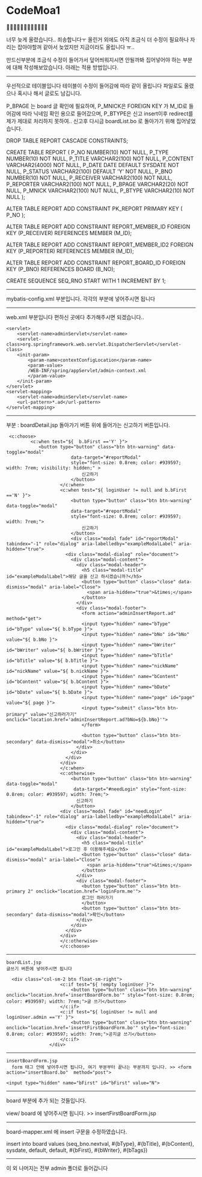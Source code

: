 # CodeMoa1
👨‍💻👨‍💻👨‍💻👨‍💻👨‍💻👨‍💻

너무 늦게 올렸습니다.. 죄송합니다ㅜ
올린거 외에도 아직 조금식 더 수정이 필요하나 자리는 잡아야할꺼 같아서 늦었지만 지금이라도 올립니다 ㅠ..

만드신부분에 조금식 수정이 들어가서 덮어씌워지시면 안될까봐 집어넣어야 하는 부분에 대해 작성해보았습니다.
아래는 적용 방법입니다.

---------------------------------------------
우선적으로 테이블입니다 테이블이 수정이 들어감에 따라 같이 올립니다 파일로도 올렸으나 혹시나 해서 글로도 남깁니다.

P_BPAGE 는 board 글 확인에 필요하며, P_MNICK은 FOREIGN KEY 가 M_ID로 들어감에 따라 닉네임 확인 용으로 들어갔으며,
P_BTYPE은 신고 insert이후 redirect를 제가 제대로 처리하지 못하여.. 신고후 다시금 boardList.bo 로 돌아가기 위해 집어넣었습니다.


DROP TABLE REPORT CASCADE CONSTRAINTS;

CREATE TABLE REPORT (
   P_NO   NUMBER(10)      NOT NULL,
   P_TYPE   NUMBER(10)      NOT NULL,
   P_TITLE   VARCHAR2(100)      NOT NULL,
   P_CONTENT   VARCHAR2(4000)      NOT NULL,
   P_DATE   DATE   DEFAULT SYSDATE   NOT NULL,
   P_STATUS   VARCHAR2(100)   DEFAULT 'Y'   NOT NULL,
   P_BNO   NUMBER(10)      NOT NULL,
   P_RECEIVER   VARCHAR2(100)      NOT NULL,
   P_REPORTER   VARCHAR2(100)      NOT NULL,
   P_BPAGE VARCHAR2(20) 	NOT NULL,
   P_MNICK VARCHAR2(100) NUT NULL,
   P_BTYPE VARCHAR2(10) NOT NULL
);

ALTER TABLE REPORT ADD CONSTRAINT PK_REPORT PRIMARY KEY (
   P_NO
);

ALTER TABLE REPORT ADD CONSTRAINT REPORT_MEMBER_ID
FOREIGN KEY (P_RECEIVER)
REFERENCES MEMBER (M_ID);

ALTER TABLE REPORT ADD CONSTRAINT REPORT_MEMBER_ID2
FOREIGN KEY (P_REPORTER)
REFERENCES MEMBER (M_ID);

ALTER TABLE REPORT ADD CONSTRAINT REPORT_BOARD_ID
FOREIGN KEY (P_BNO)
REFERENCES BOARD (B_NO);

CREATE SEQUENCE SEQ_RNO
    START WITH 1
    INCREMENT BY 1;

---------------------------------------------
mybatis-config.xml 부분입니다. 각각의 부분에 넣어주시면 됩니다

<typeAliases>
		<typeAlias type="com.study.codemoa.admin.model.vo.Report" alias="Report" />
</typeAliases>


<mappers>
		<mapper resource="mapper/admin-mapper.xml"/>
</mappers>

---------------------------------------------

web.xml 부분입니다 편하신 곳에다 추가해주시면 되겠습니다..

<!-- admin페이지 관련 -->
	<servlet>
		<servlet-name>adminServlet</servlet-name>
		<servlet-class>org.springframework.web.servlet.DispatcherServlet</servlet-class>
		<init-param>
			<param-name>contextConfigLocation</param-name>
			<param-value>
			/WEB-INF/spring/appServlet/admin-context.xml
			</param-value>
		</init-param>
	</servlet>
	<servlet-mapping>
		<servlet-name>adminServlet</servlet-name>
		<url-pattern>*.ad</url-pattern>
	</servlet-mapping>

---------------------------------------------

<Board> 부분 :
  boardDetail.jsp
  돌아가기 버튼 위에 들어가는 신고하기 버튼입니다.
  
     <c:choose>
             <c:when test="${  b.bFirst =='Y' }">
                <button type="button" class="btn btn-warning" data-toggle="modal" 
							data-target="#reportModal" 
							style="font-size: 0.8rem; color: #939597; width: 7rem; visibility: hidden;" >
								신고하기
							</button>
                        </c:when>
        				<c:when test="${ loginUser != null and b.bFirst =='N' }">
        		        	<button type="button" class="btn btn-warning" data-toggle="modal" 
							data-target="#reportModal" 
							style="font-size: 0.8rem; color: #939597; width: 7rem;">
								신고하기
							</button>
							<div class="modal fade" id="reportModal" tabindex="-1" role="dialog" aria-labelledby="exampleModalLabel" aria-hidden="true">
						  <div class="modal-dialog" role="document">
						    <div class="modal-content">
						      <div class="modal-header">
						        <h5 class="modal-title" id="exampleModalLabel">해당 글을 신고 하시겠습니까?</h5>
						        <button type="button" class="close" data-dismiss="modal" aria-label="Close">
						          <span aria-hidden="true">&times;</span>
						        </button>
						      </div>
						      <div class="modal-footer">
						      	<form action="adminInsertReport.ad" method="get">
						      	<input type="hidden" name="bType" id="bType" value="${ b.bType }">
						      	<input type="hidden" name="bNo" id="bNo" value="${ b.bNo }">
						      	<input type="hidden" name="bWriter" id="bWriter" value="${ b.bWriter }">
						      	<input type="hidden" name="bTitle" id="bTitle" value="${ b.bTitle }">
						      	<input type="hidden" name="nickName" id="nickName" value="${ b.nickName }">
						      	<input type="hidden" name="bContent" id="bContent" value="${ b.bContent }">
						      	<input type="hidden" name="bDate" id="bDate" value="${ b.bDate }">
						      	<input type="hidden" name="page" id="page" value="${ page }">
						      	<input type="submit" class="btn btn-primary" value="신고하러가기" onclick="location.href='adminInsertReport.ad?bNo=${b.bNo}'">
						      	</form> 
						      	
						        <button type="button" class="btn btn-secondary" data-dismiss="modal">취소</button>
						      </div>
						    </div>
						  </div>
						</div>
        				</c:when>
        				<c:otherwise>
        					<button type="button" class="btn btn-warning" data-toggle="modal"
        					 data-target="#needLogin" style="font-size: 0.8rem; color: #939597; width: 7rem;">
							  신고하기
							</button>
        				<div class="modal fade" id="needLogin" tabindex="-1" role="dialog" aria-labelledby="exampleModalLabel" aria-hidden="true">
						  <div class="modal-dialog" role="document">
						    <div class="modal-content">
						      <div class="modal-header">
						        <h5 class="modal-title" id="exampleModalLabel">로그인 후 이용해주세요</h5>
						        <button type="button" class="close" data-dismiss="modal" aria-label="Close">
						          <span aria-hidden="true">&times;</span>
						        </button>
						      </div>		
						      <div class="modal-footer">					   
						      	<button type="button" class="btn btn-primary 2" onclick="location.href='loginForm.me'">
						      	로그인 하러가기
						      	</button>
						        <button type="button" class="btn btn-secondary" data-dismiss="modal">확인</button>
						      </div>
						    </div>
						  </div>
						</div>
        				</c:otherwise>
        				</c:choose>
  
 ----------------------------------------------------------------
  
    boardList.jsp
    글쓰기 버튼에 넣어주시면 됩니다
  
      <div class="col-sm-2 btn float-sm-right">
						<c:if test="${ !empty loginUser }">
							<button type="button" class="btn btn-warning" onclick="location.href='insertBoardForm.bo'" style="font-size: 0.8rem; color: #939597; width: 7rem;">글 쓰기</button>
						</c:if>
						<c:if test="${ loginUser != null and loginUser.admin =='Y' }">
							<button type="button" class="btn btn-warning" onclick="location.href='insertFirstBoardForm.bo'" style="font-size: 0.8rem; color: #939597; width: 7rem;">공지글 쓰기</button>					
						</c:if>			
					</div>
 
  ----------------------------------------------------------------
  
    insertBoardForm.jsp
      form 태그 안에 넣어주시면 됩니다, 여기 부분부터 끝나는 부분까지 입니다. >> <form action="insertBoard.bo"  method="post">  
          
    <input type="hidden" name="bFirst" id="bFirst" value="N">
  
  -------------------------------------------------------------
 
  board 부분에 추가 되는 것들입니다.
  
  view/ board 에 넣어주시면 됩니다. >> insertFirstBoardForm.jsp
  
  ------------------------------------------------------------
  
  board-mapper.xml 에 insert 구문을 수정하였습니다.
  
  <insert id="insertBoard">
		insert into board values (seq_bno.nextval, #{bType}, #{bTitle}, #{bContent},
		sysdate, default, default, #{bFirst}, #{bWriter}, #{bTags})
	</insert>
  
  -----------------------------------------------------
  
  이 외 나머지는 전부 admin 폴더로 들어갑니다
  
  
